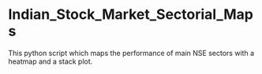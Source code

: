 # Indian_Stock_Market_Sectorial_Maps
This python script which maps the performance of main NSE sectors with a heatmap and a stack plot. 
